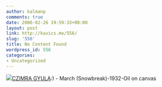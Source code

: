 ```yaml
---
author: kalmanp
comments: true
date: 2006-02-26 19:59:33+00:00
layout: post
link: http://kavics.me/556/
slug: '556'
title: No Content Found
wordpress_id: 556
categories:
- Uncategorized
---
```


![](http://kavics.freeblog.hu/Files/!!marcius.jpg)[CZIMRA GYULA](http://www.szentendre.hu/index.php?akt_menu=508&esid=287&PHPSESSID=e093c4c638d8ee7d3a1085e3ec4461e8):) - March (Snowbreak)-1932-Oil on canvas
